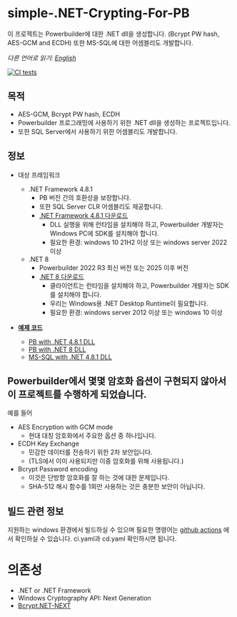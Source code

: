 # simple-.NET-Crypting-For-PB
이 프로젝트는 Powerbuilder에 대한 .NET dll을 생성합니다. (Bcrypt PW hash, AES-GCM and ECDH) 또한 MS-SQL에 대한 어셈블리도 개발합니다.

*다른 언어로 읽기: [English](README.md)*

[![CI tests](https://github.com/yuseok-kim-edushare/simple-.net-Crypting-For-PowerBuilder/actions/workflows/ci.yaml/badge.svg)](https://github.com/yuseok-kim-edushare/simple-.net-Crypting-For-PowerBuilder/actions/workflows/ci.yaml)

## 목적
- AES-GCM, Bcrypt PW hash, ECDH 
- Powerbuilder 프로그래밍에 사용하기 위한 .NET dll을 생성하는 프로젝트입니다.
- 또한 SQL Server에서 사용하기 위한 어셈블리도 개발합니다.

## 정보
- 대상 프레임워크
  - .NET Framework 4.8.1
    - PB 버전 간의 호환성을 보장합니다.
    - 또한 SQL Server CLR 어셈블리도 제공합니다.
    - [.NET Framework 4.8.1 다운로드](https://dotnet.microsoft.com/ko-kr/download/dotnet-framework/net481)
      - DLL 실행을 위해 런타임을 설치해야 하고, Powerbuilder 개발자는 Windows PC에 SDK를 설치해야 합니다.
      - 필요한 환경: windows 10 21H2 이상 또는 windows server 2022 이상
  - .NET 8
    - Powerbuilder 2022 R3 최신 버전 또는 2025 이후 버전
    - [.NET 8 다운로드](https://dotnet.microsoft.com/ko-kr/download/dotnet/8.0)
      - 클라이언트는 런타임을 설치해야 하고, Powerbuilder 개발자는 SDK를 설치해야 합니다.
      - 우리는 Windows용 .NET Desktop Runtime이 필요합니다.
      - 필요한 환경: windows server 2012 이상 또는 windows 10 이상

- **[예제 코드](https://github.com/yuseok-kim-edushare/simple-.net-Crypting-For-PowerBuilder/tree/main/Examples)**
  - [PB with .NET 4.8.1 DLL](https://github.com/yuseok-kim-edushare/simple-.net-Crypting-For-PowerBuilder/tree/main/Examples/Powerbuilder-Net%204.8)
  - [PB with .NET 8 DLL](https://github.com/yuseok-kim-edushare/simple-.net-Crypting-For-PowerBuilder/tree/main/Examples/Powerbuilder-Net%208)
  - [MS-SQL with .NET 4.8.1 DLL](https://github.com/yuseok-kim-edushare/simple-.net-Crypting-For-PowerBuilder/tree/main/Examples/SQL-server-Net%204.8)

## Powerbuilder에서 몇몇 암호화 옵션이 구현되지 않아서 이 프로젝트를 수행하게 되었습니다.
예를 들어
- AES Encryption with GCM mode
  - 현대 대칭 암호화에서 주요한 옵션 중 하나입니다.
- ECDH Key Exchange
  - 민감한 데이터를 전송하기 위한 2차 보안입니다.
  - (TLS에서 이미 사용되지만 이중 암호화를 위해 사용됩니다.)
- Bcrypt Password encoding
  - 이것은 단방향 암호화를 잘 하는 것에 대한 문제입니다.
  - SHA-512 해시 함수를 1회만 사용하는 것은 충분한 보안이 아닙니다.

## 빌드 관련 정보
지원하는 windows 환경에서 빌드하실 수 있으며
필요한 명령어는
[github actions](https://github.com/yuseok-kim-edushare/simple-.net-Crypting-For-PowerBuilder/tree/main/.github/workflows)
에서 확인하실 수 있습니다.
ci.yaml과 cd.yaml 확인하시면 됩니다.

# 의존성
- .NET or .NET Framework
- Windows Cryptography API: Next Generation
- [Bcrypt.NET-NEXT](https://github.com/BcryptNet/bcrypt.net)
